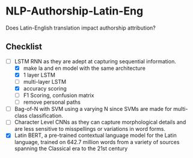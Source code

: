 # NLP-Authorship-Latin-Eng
Does Latin-English translation impact authorship attribution?

## Checklist
-  [ ] LSTM RNN as they are adept at capturing sequential information. 
    - [x] make la and en model with the same architecture
    - [x] 1 layer LSTM
    - [ ] multi-layer LSTM
    - [x] accuracy scoring
    - [ ] F1 Scoring, confusion matrix
    - [ ] remove personal paths
-  [ ] Bag-of-N with SVM using a varying N since SVMs are made for multi-class classification.
-  [ ] Character Level CNNs as they can capture morphological details and are less sensitive to misspellings or variations in word forms.
-  [x] Latin BERT, a pre-trained contextual language model for the Latin language, trained on 642.7 million words from a variety of sources spanning the Classical era to the 21st century

